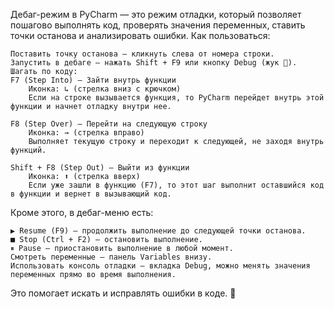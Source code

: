 Дебаг-режим в PyCharm — это режим отладки, который позволяет пошагово выполнять код, проверять значения переменных, ставить точки останова и анализировать ошибки.
Как пользоваться:

    Поставить точку останова – кликнуть слева от номера строки.
    Запустить в дебаге – нажать Shift + F9 или кнопку Debug (жук 🐞).
    Шагать по коду:
    F7 (Step Into) – Зайти внутрь функции
        Иконка: ↳ (стрелка вниз с крючком)
        Если на строке вызывается функция, то PyCharm перейдет внутрь этой функции и начнет отладку внутри нее.

    F8 (Step Over) – Перейти на следующую строку
        Иконка: → (стрелка вправо)
        Выполняет текущую строку и переходит к следующей, не заходя внутрь функций.

    Shift + F8 (Step Out) – Выйти из функции
        Иконка: ⬆ (стрелка вверх)
        Если уже зашли в функцию (F7), то этот шаг выполнит оставшийся код в функции и вернет в вызывающий код.

Кроме этого, в дебаг-меню есть:

    ▶ Resume (F9) – продолжить выполнение до следующей точки останова.
    ■ Stop (Ctrl + F2) – остановить выполнение.
    ⏸ Pause – приостановить выполнение в любой момент.
    Смотреть переменные – панель Variables внизу.
    Использовать консоль отладки – вкладка Debug, можно менять значения переменных прямо во время выполнения.

Это помогает искать и исправлять ошибки в коде. 🚀